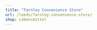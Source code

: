 ```yaml
---
title: "Farnley Convenience Store"
url: /leeds/farnley-convenience-store/
shop: Lebensmittel
---
```

